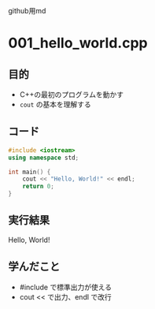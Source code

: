 github用md

# 001_hello_world.cpp

## 目的
- C++の最初のプログラムを動かす
- `cout` の基本を理解する

## コード

```cpp
#include <iostream>
using namespace std;

int main() {
    cout << "Hello, World!" << endl;
    return 0;
}
```

## 実行結果
Hello, World!

## 学んだこと
- #include <iostream> で標準出力が使える
- cout << で出力、endl で改行